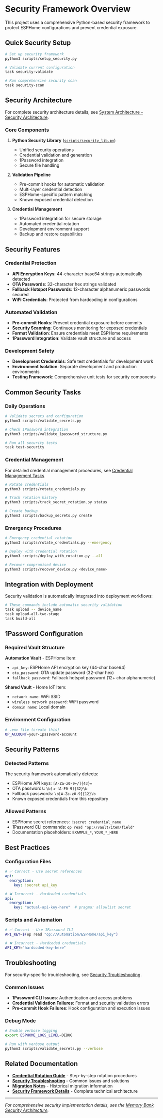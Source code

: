 # Security Framework Overview

This project uses a comprehensive Python-based security framework to protect ESPHome configurations and prevent credential exposure.

## Quick Security Setup

```bash
# Set up security framework
python3 scripts/setup_security.py

# Validate current configuration
task security-validate

# Run comprehensive security scan
task security-scan
```

## Security Architecture

For complete security architecture details, see [System Architecture - Security Architecture](.kilocode/rules/memory-bank/architecture.md#security-architecture).

### Core Components

1. **Python Security Library** ([`scripts/security_lib.py`](../scripts/security_lib.py))
   - Unified security operations
   - Credential validation and generation
   - 1Password integration
   - Secure file handling

2. **Validation Pipeline**
   - Pre-commit hooks for automatic validation
   - Multi-layer credential detection
   - ESPHome-specific pattern matching
   - Known exposed credential detection

3. **Credential Management**
   - 1Password integration for secure storage
   - Automated credential rotation
   - Development environment support
   - Backup and restore capabilities

## Security Features

### Credential Protection
- **API Encryption Keys**: 44-character base64 strings automatically detected
- **OTA Passwords**: 32-character hex strings validated
- **Fallback Hotspot Passwords**: 12-character alphanumeric passwords secured
- **WiFi Credentials**: Protected from hardcoding in configurations

### Automated Validation
- **Pre-commit Hooks**: Prevent credential exposure before commits
- **Security Scanning**: Continuous monitoring for exposed credentials
- **Format Validation**: Ensure credentials meet ESPHome requirements
- **1Password Integration**: Validate vault structure and access

### Development Safety
- **Development Credentials**: Safe test credentials for development work
- **Environment Isolation**: Separate development and production environments
- **Testing Framework**: Comprehensive unit tests for security components

## Common Security Tasks

### Daily Operations
```bash
# Validate secrets and configuration
python3 scripts/validate_secrets.py

# Check 1Password integration
python3 scripts/validate_1password_structure.py

# Run all security tests
task test-security
```

### Credential Management
For detailed credential management procedures, see [Credential Management Tasks](.kilocode/rules/memory-bank/tasks.md#credential-management-tasks).

```bash
# Rotate credentials
python3 scripts/rotate_credentials.py

# Track rotation history
python3 scripts/track_secret_rotation.py status

# Create backup
python3 scripts/backup_secrets.py create
```

### Emergency Procedures
```bash
# Emergency credential rotation
python3 scripts/rotate_credentials.py --emergency

# Deploy with credential rotation
python3 scripts/deploy_with_rotation.py --all

# Recover compromised device
python3 scripts/recover_device.py <device_name>
```

## Integration with Deployment

Security validation is automatically integrated into deployment workflows:

```bash
# These commands include automatic security validation
task upload -- device_name
task upload-all-two-stage
task build-all
```

## 1Password Configuration

### Required Vault Structure

**Automation Vault** - ESPHome Item:
- `api_key`: ESPHome API encryption key (44-char base64)
- `ota_password`: OTA update password (32-char hex)
- `fallback_password`: Fallback hotspot password (12+ char alphanumeric)

**Shared Vault** - Home IoT Item:
- `network name`: WiFi SSID
- `wireless network password`: WiFi password
- `domain name`: Local domain

### Environment Configuration
```bash
# .env file (create this)
OP_ACCOUNT=your-1password-account
```

## Security Patterns

### Detected Patterns
The security framework automatically detects:
- ESPHome API keys: `[A-Za-z0-9+/]{43}=`
- OTA passwords: `\b[a-fA-F0-9]{32}\b`
- Fallback passwords: `\b[A-Za-z0-9]{12}\b`
- Known exposed credentials from this repository

### Allowed Patterns
- ESPHome secret references: `!secret credential_name`
- 1Password CLI commands: `op read "op://vault/item/field"`
- Documentation placeholders: `EXAMPLE_*`, `YOUR_*_HERE`

## Best Practices

### Configuration Files
```yaml
# ✅ Correct - Use secret references
api:
  encryption:
    key: !secret api_key

# ❌ Incorrect - Hardcoded credentials
api:
  encryption:
    key: "actual-api-key-here"  # pragma: allowlist secret
```

### Scripts and Automation
```bash
# ✅ Correct - Use 1Password CLI
API_KEY=$(op read "op://Automation/ESPHome/api_key")

# ❌ Incorrect - Hardcoded credentials
API_KEY="hardcoded-key-here"
```

## Troubleshooting

For security-specific troubleshooting, see [Security Troubleshooting](troubleshooting.md).

### Common Issues
- **1Password CLI Issues**: Authentication and access problems
- **Credential Validation Failures**: Format and security validation errors
- **Pre-commit Hook Failures**: Hook configuration and execution issues

### Debug Mode
```bash
# Enable verbose logging
export ESPHOME_LOGS_LEVEL=DEBUG

# Run with verbose output
python3 scripts/validate_secrets.py --verbose
```

## Related Documentation

- **[Credential Rotation Guide](credential-rotation.md)** - Step-by-step rotation procedures
- **[Security Troubleshooting](troubleshooting.md)** - Common issues and solutions
- **[Migration Notes](migration-notes.md)** - Historical migration information
- **[Security Framework Details](.kilocode/rules/memory-bank/architecture.md#security-architecture)** - Complete technical architecture

---

*For comprehensive security implementation details, see the [Memory Bank Security Architecture](.kilocode/rules/memory-bank/architecture.md#security-architecture).*
